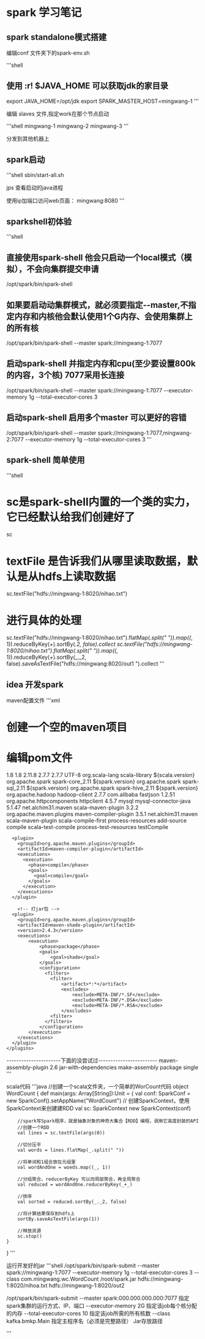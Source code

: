 # spark 学习笔记

## spark standalone模式搭建

编辑conf 文件夹下的spark-env.sh

'''shell
## 使用 :r! $JAVA_HOME 可以获取jdk的家目录
export JAVA_HOME=/opt/jdk
export SPARK_MASTER_HOST=mingwang-1
'''

编辑 slaves 文件,指定work在那个节点启动

'''shell
mingwang-1
mingwang-2
mingwang-3
'''

分发到其他机器上

## spark启动

'''shell
sbin/start-all.sh

jps 查看启动的java进程

使用ip加端口访问web页面： mingwang:8080
'''

## sparkshell初体验

'''shell
## 直接使用spark-shell 他会只启动一个local模式（模拟），不会向集群提交申请
/opt/spark/bin/spark-shell
## 如果要启动动集群模式，就必须要指定--master,不指定内存和内核他会默认使用1个G内存、会使用集群上的所有核
/opt/spark/bin/spark-shell --master spark://mingwang-1:7077
## 启动spark-shell 并指定内存和cpu(至少要设置800k的内容，3个核) 7077采用长连接
/opt/spark/bin/spark-shell --master spark://mingwang-1:7077 --executor-memory 1g --total-executor-cores 3
## 启动spark-shell 启用多个master 可以更好的容错
/opt/spark/bin/spark-shell --master spark://mingwang-1:7077,mingwang-2:7077 --executor-memory 1g --total-executor-cores 3
'''

## spark-shell 简单使用

'''shell
# sc是spark-shell内置的一个类的实力，它已经默认给我们创建好了
sc
# textFile 是告诉我们从哪里读取数据，默认是从hdfs上读取数据
sc.textFile("hdfs://mingwang-1:8020/nihao.txt")
# 进行具体的处理
sc.textFile("hdfs://mingwang-1:8020/nihao.txt").flatMap(_.split(" ")).map((_, 1)).reduceByKey(_+_).sortBy(_._2, false).collect
sc.textFile("hdfs://mingwang-1:8020/nihao.txt").flatMap(_.split(" ")).map((_, 1)).reduceByKey(_+_).sortBy(_._2, false).saveAsTextFile("hdfs://mingwang:8020/out1 ").collect
'''

## idea 开发spark

maven配置文件
'''xml
# 创建一个空的maven项目
# 编辑pom文件
<!-- 定义一些常量 -->
<properties>
	<maven.compiler.source>1.8</maven.compiler.source>
	<maven.compiler.target>1.8</maven.compiler.target>
	<scala.version>2.11.8</scala.version>
	<spark.version>2.7.7</spark.version>
	<hadoop.version>2.7.7</hadoop.version>
	<encoding>UTF-8</encoding>
</properties>
<dependencies>
	<!-- 导入scala的依赖 -->
	<dependency>
		<groupId>org.scala-lang</groupId>
		<artifactId>scala-library</artifactId>
		<version>${scala.version}</version>
	</dependency>
	<!-- 导入spark的依赖,core指的是RDD编程API -->
	<dependency>
		<groupId>org.apache.spark</groupId>
		<artifactId>spark-core_2.11</artifactId>
		<version>${spark.version}</version>
	</dependency>
	<!-- 导入sparkSQL的依赖,sql指的是Dateset、DateFrame、SQL编程API -->
	<dependency>
		<groupId>org.apache.spark</groupId>
		<artifactId>spark-sql_2.11</artifactId>
		<version>${spark.version}</version>
	</dependency>
	<!-- 导入spark跟hive的整合 -->
	<dependency>
		<groupId>org.apache.spark</groupId>
		<artifactId>spark-hive_2.11</artifactId>
		<version>${spark.version}</version>
	</dependency>
	<!-- 读写HDFS中的数据 -->
	<dependency>
		<groupId>org.apache.hadoop</groupId>
		<artifactId>hadoop-client</artifactId>
		<version>2.7.7</version>
	</dependency>
	<!-- 导入fastjson，解析json数据的 -->
	<dependency>
		<groupId>com.alibaba</groupId>
		<artifactId>fastjson</artifactId>
		<version>1.2.51</version>
	</dependency>
	<!-- 通过http协议请求高德地图的API -->
	<dependency>
		<groupId>org.apache.httpcomponents</groupId>
		<artifactId>httpclient</artifactId>
		<version>4.5.7</version>
	</dependency>
	<!-- SQL驱动 -->
	<dependency>
		<groupId>mysql</groupId>
		<artifactId>mysql-connector-java</artifactId>
		<version>5.1.47</version>
	</dependency>
</dependencies>

<build>
    <pluginManagement>
      <plugins>
		<!-- 编译scala的插件 -->
        <plugin>
          <groupId>net.alchim31.maven</groupId>
          <artifactId>scala-maven-plugin</artifactId>
          <version>3.2.2</version>
        </plugin>
		<!-- 编译java的插件 -->
        <plugin>
          <groupId>org.apache.maven.plugins</groupId>
          <artifactId>maven-compiler-plugin</artifactId>
          <version>3.5.1</version>
        </plugin>
      </plugins>
    </pluginManagement>
    <plugins>
      <plugin>
        <groupId>net.alchim31.maven</groupId>
        <artifactId>scala-maven-plugin</artifactId>
        <executions>
          <execution>
            <id>scala-compile-first</id>
            <phase>process-resources</phase>
            <goals>
              <goal>add-source</goal>
              <goal>compile</goal>
            </goals>
          </execution>
          <execution>
            <id>scala-test-compile</id>
            <phase>process-test-resources</phase>
            <goals>
              <goal>testCompile</goal>
            </goals>
          </execution>
        </executions>
      </plugin>

      <plugin>
        <groupId>org.apache.maven.plugins</groupId>
        <artifactId>maven-compiler-plugin</artifactId>
        <executions>
          <execution>
            <phase>compile</phase>
            <goals>
              <goal>compile</goal>
            </goals>
          </execution>
        </executions>
      </plugin>

		<!-- 打jar包 -->
      <plugin>
        <groupId>org.apache.maven.plugins</groupId>
		<artifactId>maven-shade-plugin</artifactId>
        <version>2.4.3</version>
		<executions>
			<execution>
				<phase>package</phase>
				<goals>
					<goal>shade</goal>
				</goals>
				<configuration>
				  <filters>
					<filter>
						<artifact>*:*</artifact>
						<excludes>
							<exclude>META-INF/*.SF</exclude>
							<exclude>META-INF/*.DSA</exclude>
							<exclude>META-INF/*.RSA</exclude>
						</excludes>
					<filter>
				  </filters>
				</configuration>
			</execution>
		</executions>
      </plugin>
    </plugins>
  </build>
  
  ----------------------下面的没尝试过------------------------
  <plugin>
        <artifactId>maven-assembly-plugin</artifactId>
        <version>2.6</version>
        <configuration>
          <descriptorRefs>
            <descriptorRef>jar-with-dependencies</descriptorRef>
          </descriptorRefs>
          <archive>
            <manifest>
              <mainClass></mainClass>
            </manifest>
          </archive>
        </configuration>
        <executions>
          <execution>
            <id>make-assembly</id>
            <phase>package</phase>
            <goals>
              <goal>single</goal>
            </goals>
          </execution>
        </executions>
      </plugin>
    </plugins>
  </build>
'''

scala代码
'''java
//创建一个scala文件夹，一个简单的WorCount代码
object WordCount {
	def main(args: Array[String]):Unit = {
		val conf: SparkConf = new SparkConf().setAppName("WordCount")
		// 创建SparkContext，使用SparkContext来创建建RDD
		val sc: SparkContext new SparkContext(conf)
		
		//spark写Spark程序，就是抽象对象的神奇大集合【RDD】编程，调用它高度封装的API
		//创建一个RDD
		val lines = sc.textFile(args(0))
		
		//切分压平
		val words = lines.flatMap(_.split(" "))
		
		//将单词和1组合放在元组里
		val wordAndOne = woeds.map((_, 1))
		
		//分组聚合，reducerByKey 可以向局部聚合，再全局聚合
		val reduced = wordAndOne.reducerByKey(_+_)
		
		//排序
		val sorted = reduced.sortBy(_._2, false)
		
		//将计算结果保存到hdfs上
		sortBy.saveAsTextFile(args(1))
		
		//释放资源
		sc.stop()
	}
}
'''

运行开发好的jar
'''shell
/opt/spark/bin/spark-submit --master spark://mingwang-1:7077 --executor-memory 1g --total-executor-cores 3 --class com.mingwang.wc.WordCount /root/spark.jar hdfs://mingwang-1:8020/nihoa.txt hdfs://mingwang-1:8020/out2

/opt/spark/bin/spark-submit
--master spark:000.000.000.000:7077 指定spark集群的运行方式、IP、端口
--executor-memory 2G 指定该job每个核分配的内存
--total-executor-cores 10 指定该job所需的所有核数
--class kafka.bmkp.Main 指定主程序名（必须是完整路径）
Jar存放路径

'''